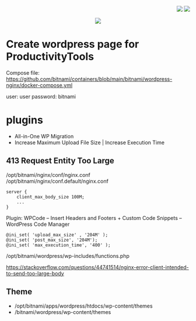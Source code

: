 <!--Category:Article,Azure--> 
 <p align="right">
    <a href="http://productivitytools.tech/"><img src="Images/Header/ProductivityTools_green_40px_2.png" /><a> 
    <a href="https://github.com/pwujczyk/ProductivityTools.Articles"><img src="Images/Header/Github_border_40px.png" /></a>
</p>
<p align="center">
    <a href="http://productivitytools.tech/">
        <img src='Images/Header/LogoTitle_green_500px.png' />
    </a>
</p>

# Create wordpress page for ProductivityTools



<!--more-->


Compose file:
https://github.com/bitnami/containers/blob/main/bitnami/wordpress-nginx/docker-compose.yml

user: user
password: bitnami

# plugins
- All-in-One WP Migration
- Increase Maximum Upload File Size | Increase Execution Time

## 413 Request Entity Too Large
/opt/bitnami/nginx/conf/nginx.conf
/opt/bitnami/nginx/conf.default/nginx.conf

```
server {
    client_max_body_size 100M;
    ...
}
```

Plugin:  WPCode – Insert Headers and Footers + Custom Code Snippets – WordPress Code Manager
```
@ini_set( 'upload_max_size' , '204M' );
@ini_set( 'post_max_size', '204M');
@ini_set( 'max_execution_time', '400' );
```
/opt/bitnami/wordpress/wp-includes/functions.php


https://stackoverflow.com/questions/44741514/nginx-error-client-intended-to-send-too-large-body
## Theme
- /opt/bitnami/apps/wordpress/htdocs/wp-content/themes
- /bitnami/wordpress/wp-content/themes



